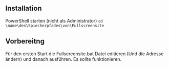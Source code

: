 ## Installation
PowerShell starten (nicht als Administrator) 
``` cd \name\des\Spiecherpfades\von\Fullscreensite ```
## Vorbereitng
Für den ersten Start die Fullscreensite.bat Datei editieren (Und die Adresse ändern) und danach ausführen.
Es sollte funktionieren.
